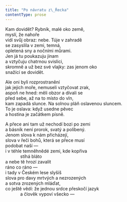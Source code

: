 ```yaml
---
title: "Po návratu z\_Řecka"
contentType: prose
---
```


<section>

Kam dovidět? Rybník, malé oko země,  
myslí, že nahoře  
vidí svůj obraz: nebe. Túje v zahradě  
se zasyslila v zemi, temná,  
opletená sny a nočními můrami.  
Jen já tu poukazuju jinam  
a vztyčuju chatrnou svislici,  
skromně a už bez své vlajky: zas jenom oko  
snažící se dovidět.

Ale oni byli rozprostranění  
jak jejich moře, nemuseli vztyčovat zrak,  
aspoň ne hned: měli obzor a dívali se  
před sebe, až na to místo do vln,  
kam zapadá slunce. Na solnou pláň oslavenou sluncem.  
To je oslava: když usedne pěvec  
a hostina je začátkem písně.

A přece ani tam už nechodí bozi po zemi  
a básník není prorok, svatý a políbený.  
Jenom slova k nám přicházejí,  
slova v řeči bohů, která se přece musí  
podobat naší —  
i v téhle temněhnědé zemi, kde kopřiva  
            stíhá bláto  
a nebe tě hrozí zavalit  
ráno co ráno —  
i tady v Českém lese slyšíš  
slova pro davy mrtvých a nezrozených  
a sotva zrozených mláďat,  
co ještě vědí: že jednou srdce přeskočí jazyk  
            a člověk vypoví všecko —

</section>
